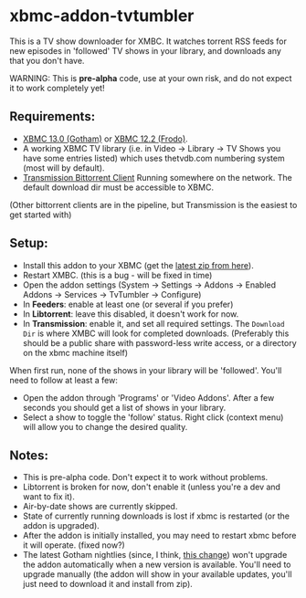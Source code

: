 xbmc-addon-tvtumbler
====================

This is a TV show downloader for XMBC.
It watches torrent RSS feeds for new episodes in 'followed' TV shows in your library, and downloads any that you don't
have.

WARNING: This is **pre-alpha** code, use at your own risk, and do not expect it to work completely yet!

Requirements:
-------------

- [XBMC 13.0 (Gotham)](http://mirrors.xbmc.org/snapshots/) or [XBMC 12.2 (Frodo)](http://xbmc.org/download/).
- A working XBMC TV library (i.e. in Video -> Library -> TV Shows you have some entries listed) which uses thetvdb.com
numbering system (most will by default).
- [Transmission Bittorrent Client](http://www.transmissionbt.com/) Running somewhere on the network.  The default
download dir must be accessible to XBMC.

(Other bittorrent clients are in the pipeline, but Transmission is the easiest to get started with)

Setup:
------

- Install this addon to your XBMC (get the [latest zip from here](http://repo.tvtumbler.com/service.tvtumbler/)).
- Restart XMBC.  (this is a bug - will be fixed in time)
- Open the addon settings (System -> Settings -> Addons -> Enabled Addons -> Services -> TvTumbler -> Configure)
- In **Feeders**: enable at least one (or several if you prefer)
- In **Libtorrent**: leave this disabled, it doesn't work for now.
- In **Transmission**: enable it, and set all required settings.  The `Download Dir` is where XMBC will look for 
completed downloads. (Preferably this should be a public share with password-less write access, or a directory on the
xbmc machine itself)

When first run, none of the shows in your library will be 'followed'.  You'll need to follow at least a few:

- Open the addon through 'Programs' or 'Video Addons'.  After a few seconds you should get a list of shows in your 
library.
- Select a show to toggle the 'follow' status.  Right click (context menu) will allow you to change the desired quality.

Notes:
------

- This is pre-alpha code.  Don't expect it to work without problems.
- Libtorrent is broken for now, don't enable it (unless you're a dev and want to fix it).
- Air-by-date shows are currently skipped.
- State of currently running downloads is lost if xbmc is restarted (or the addon is upgraded).
- After the addon is initially installed, you may need to restart xbmc before it will operate. (fixed now?)
- The latest Gotham nightlies (since, I think, [this change](https://github.com/xbmc/xbmc/commit/19212e78eda0716bae7d47ab3223fda3bd84451f#diff-d150a7803ef164a51aa46dcacca5af81))
won't upgrade the addon automatically when a new version is available.  You'll need to upgrade manually (the addon will
show in your available updates, you'll just need to download it and install from zip). 


